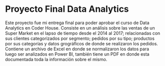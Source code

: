 # Proyecto Final Data Analytics
Este proyecto fue mi entrega final para poder aprobar el curso de Data Analytics en Coder House. Consiste en un análisis sobre las ventas de un Super Market en el lapso de tiempo desde el 2014 al 2017; relacionadas con sus clientes categorizados por segmento; pedidos por su tipo; productos por sus categorías y datos grográficos de donde se realizaron los pedidos. Contiene un archivo de Excel en donde se normalizaron los datos para luego ser analizados en Power BI, también tiene un PDF en donde esta documentada toda la información sobre el mismo.
